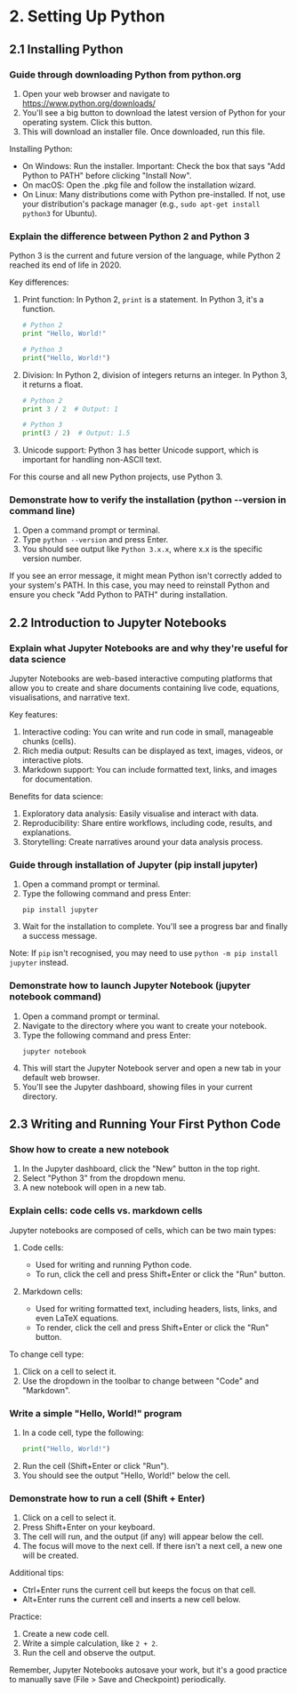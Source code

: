 # 2. Setting Up Python

## 2.1 Installing Python

### Guide through downloading Python from python.org
1. Open your web browser and navigate to https://www.python.org/downloads/
2. You'll see a big button to download the latest version of Python for your operating system. Click this button.
3. This will download an installer file. Once downloaded, run this file.

Installing Python:
- On Windows: Run the installer. Important: Check the box that says "Add Python to PATH" before clicking "Install Now".
- On macOS: Open the .pkg file and follow the installation wizard.
- On Linux: Many distributions come with Python pre-installed. If not, use your distribution's package manager (e.g., `sudo apt-get install python3` for Ubuntu).

### Explain the difference between Python 2 and Python 3
Python 3 is the current and future version of the language, while Python 2 reached its end of life in 2020.

Key differences:
1. Print function: In Python 2, `print` is a statement. In Python 3, it's a function.
   ```python
   # Python 2
   print "Hello, World!"

   # Python 3
   print("Hello, World!")
   ```

2. Division: In Python 2, division of integers returns an integer. In Python 3, it returns a float.
   ```python
   # Python 2
   print 3 / 2  # Output: 1

   # Python 3
   print(3 / 2)  # Output: 1.5
   ```

3. Unicode support: Python 3 has better Unicode support, which is important for handling non-ASCII text.

For this course and all new Python projects, use Python 3.

### Demonstrate how to verify the installation (python --version in command line)
1. Open a command prompt or terminal.
2. Type `python --version` and press Enter.
3. You should see output like `Python 3.x.x`, where x.x is the specific version number.

If you see an error message, it might mean Python isn't correctly added to your system's PATH. In this case, you may need to reinstall Python and ensure you check "Add Python to PATH" during installation.

## 2.2 Introduction to Jupyter Notebooks

### Explain what Jupyter Notebooks are and why they're useful for data science
Jupyter Notebooks are web-based interactive computing platforms that allow you to create and share documents containing live code, equations, visualisations, and narrative text.

Key features:
1. Interactive coding: You can write and run code in small, manageable chunks (cells).
2. Rich media output: Results can be displayed as text, images, videos, or interactive plots.
3. Markdown support: You can include formatted text, links, and images for documentation.

Benefits for data science:
1. Exploratory data analysis: Easily visualise and interact with data.
2. Reproducibility: Share entire workflows, including code, results, and explanations.
3. Storytelling: Create narratives around your data analysis process.

### Guide through installation of Jupyter (pip install jupyter)
1. Open a command prompt or terminal.
2. Type the following command and press Enter:
   ```
   pip install jupyter
   ```
3. Wait for the installation to complete. You'll see a progress bar and finally a success message.

Note: If `pip` isn't recognised, you may need to use `python -m pip install jupyter` instead.

### Demonstrate how to launch Jupyter Notebook (jupyter notebook command)
1. Open a command prompt or terminal.
2. Navigate to the directory where you want to create your notebook.
3. Type the following command and press Enter:
   ```
   jupyter notebook
   ```
4. This will start the Jupyter Notebook server and open a new tab in your default web browser.
5. You'll see the Jupyter dashboard, showing files in your current directory.

## 2.3 Writing and Running Your First Python Code

### Show how to create a new notebook
1. In the Jupyter dashboard, click the "New" button in the top right.
2. Select "Python 3" from the dropdown menu.
3. A new notebook will open in a new tab.

### Explain cells: code cells vs. markdown cells
Jupyter notebooks are composed of cells, which can be two main types:

1. Code cells:
   - Used for writing and running Python code.
   - To run, click the cell and press Shift+Enter or click the "Run" button.

2. Markdown cells:
   - Used for writing formatted text, including headers, lists, links, and even LaTeX equations.
   - To render, click the cell and press Shift+Enter or click the "Run" button.

To change cell type:
1. Click on a cell to select it.
2. Use the dropdown in the toolbar to change between "Code" and "Markdown".

### Write a simple "Hello, World!" program
1. In a code cell, type the following:
   ```python
   print("Hello, World!")
   ```
2. Run the cell (Shift+Enter or click "Run").
3. You should see the output "Hello, World!" below the cell.

### Demonstrate how to run a cell (Shift + Enter)
1. Click on a cell to select it.
2. Press Shift+Enter on your keyboard.
3. The cell will run, and the output (if any) will appear below the cell.
4. The focus will move to the next cell. If there isn't a next cell, a new one will be created.

Additional tips:
- Ctrl+Enter runs the current cell but keeps the focus on that cell.
- Alt+Enter runs the current cell and inserts a new cell below.

Practice:
1. Create a new code cell.
2. Write a simple calculation, like `2 + 2`.
3. Run the cell and observe the output.

Remember, Jupyter Notebooks autosave your work, but it's a good practice to manually save (File > Save and Checkpoint) periodically.
